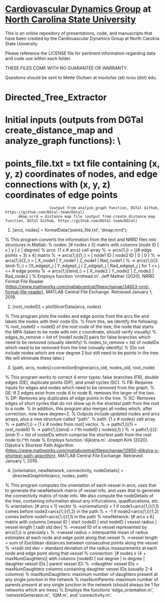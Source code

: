 # [Cardiovascular Dynamics Group](https://wp.math.ncsu.edu/cdg/) at [North Carolina State University](https://math.sciences.ncsu.edu/)

This is an online repository of presentations, code, and manuscripts that have been created by the Cardiovascular Dynamics Group at North Carolina State University.


Please reference the LICENSE file for pertinent information regarding data and code use within each folder. 

THESE FILES COME WITH NO GUARANTEE OR WARRANTY.

Questions should be sent to Mette Olufsen at msolufse (at) ncsu (dot) edu.


# Directed_Tree_Extractor
# Initial inputs (outputs from DGTal create_distance_map and analyze_graph functions): \\
#		  points_file.txt = txt file containing (x, y, z) coordinates of nodes, and edge connections with (x, y, z) coordinates of edge points 
                        (output from analyze_graph function, DGTal Github, https://github.com/DGtal-team/DGtal)
		  dmap.nrrd = distance map file (output from create_distance_map function, DGTal Github, https://github.com/DGtal-team/DGtal)

1) [arcs, nodes] = formatData('points_file.txt', 'dmap.nrrd');

% This program converts the information from the text and NRRD files into structures in Matlab:
% nodes: [# nodes x 5] matrix with columns [node ID | x | y | z | degree]
% arcs: {1 x # arcs} cell array
% 	-> arcs{1,i} = [(# edge points + 3) x 4] matrix
%		-> arcs{1,i}(1,:) 	  = 	  [  node1 ID |   node2 ID |       0      |        0      ]
%		-> arcs{1,i}(2,:) 	  = 	  [  X_node1  |   Y_node1  |    Z_node1   |   Rad_node1   ]
%		-> arcs{1,i}(3:(end-1),:) = [X_edgept_j | Y_edgept_j |  Z_edgept_j  |  Rad_edgept_j ] for 1 <= j <= # edge points
%		-> arcs{1,i}(end,:)   	=  	[  X_node2  |   Y_node2  |    Z_node2   |   Rad_node2   ]
% Employs function 'nrrdread.m'. Jeff Mather (2020). NRRD Format File Reader (https://www.mathworks.com/matlabcentral/fileexchange/34653-nrrd-format-file-reader), MATLAB Central File Exchange. Retrieved January 1, 2019.

2) [root_nodeID] = plotSlicerData(arcs, nodes)

% This program plots the nodes and edge points from the arcs file and labels the nodes with their node IDs.
% From this, we identify the following:
% root_nodeID = nodeID of the root node of the tree, the node that starts the MPA (taken to be node with min z coordinate, should verify visually)
% edges_to_remove = list of [node1 node2] pairs for false branches which need to be removed (visually identify)
% nodes_to_remove = list of nodeIDs which need to be removed from the tree (visually identify)
%			(Do not include nodes which are now degree 2 but still need to be points in the tree. We will eliminate these later.)

3) [path, arcs, nodes]=correctionEngine(arcs_old, nodes_old, root_node)

% This program works to correct 4 error types: false branches (FB), double edges (DE), duplicate points (DP), and small cycles (SC).
% FB: Requires inputs for edges and nodes which need to be removed from the graph.
% DE: If 2 edges exist from node A to node B, removes the larger of the two.
% DP: Removes any duplicates of edge points in the tree.
% SC: Removes edges of short cycles that do not show up in the shortest path from the root to a node.
% In addition, this program also merges all nodes which, after correction, now have degree=2.
% Outputs include updated nodes and arcs arrays, plus a new structure called "path".
% path: {1 x # nodes} cell array
% 	-> path{1,i} = [1 x # nodes from root] vector. 
%		-> path{1,i}(1) = root_nodeID
%		-> path{1,i}(end) = i^th nodeID ( nodes(i,1) )
%		-> path{1,i}(2:(end-1) = list of nodeIDs which comprise the shortest path from the root node to i^th node
% Employs function 'dijkstra.m'. Joseph Kirk (2020). Dijkstra's Shortest Path Algorithm (https://www.mathworks.com/matlabcentral/fileexchange/12850-dijkstra-s-shortest-path-algorithm), MATLAB Central File Exchange. Retrieved January 1, 2019.

4) [orientation, newNetwork, connectivity, nodeDetails] = directedGraphInfo(arcs, nodes, path)

% This program computes the orientation of each vessel in arcs, uses that to generate the newNetwork matrix of vessel info, and uses that to generate the connectivity matrix of node info. We also compute the nodeDetails of the tree, containing information about any trifurcations, quadfurcations, etc.
% orientation: [# arcs x 1] vector
%		->orientation(i) = 1 if node1=arcs{1,i}(1,1) comes before node2=arcs{1,i}(1,2) in the path
%				   = -1 if node2=arcs{1,i}(1,2) comes before node1=arcs{1,i}(1,1) in the path
% newNetwork: [# arcs x 6] matrix with columns [vessel ID | start nodeID | end nodeID | vessel radius | vessel length | radii std dev]
% 		->vessel ID of a vessel represented by arcs{1,i} is precisely i.
%		->vessel radius = interquartile mean of radius estimates at each node and edge point along that vessel
%		->vessel length = sum of Euclidean distances between consecutive points along the vessel
%		->radii std dev = standard deviation of the radius measurements at each node and edge point along that vessel
% connection: [# nodes x (4 + maxNumDaughters)] with columns [nodeID | out degree | in degree | daughter vessel IDs | parent vessel ID]
% 		->daughter vessel IDs = maxNumDaughters columns containing daughter vessel IDs (usually 2-4 columns)
% maxNumDaughters: maximum number of daughters present at any single junction in the network
% maxNumParents: maximum number of parents present at any single junction in the network (should always be 1 for networks which are trees)
% Employs the functions 'edge_orientation.m', 'networkGenerator.m', 'IQM.m', and 'connectivity.m'.

